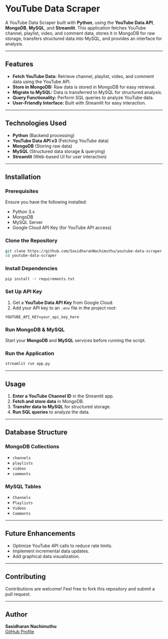 # YouTube Data Scraper

A YouTube Data Scraper built with **Python**, using the **YouTube Data API**, **MongoDB**, **MySQL**, and **Streamlit**. This application fetches YouTube channel, playlist, video, and comment data, stores it in MongoDB for raw storage, transfers structured data into MySQL, and provides an interface for analysis.

---

## Features
- **Fetch YouTube Data:** Retrieve channel, playlist, video, and comment data using the YouTube API.
- **Store in MongoDB:** Raw data is stored in MongoDB for easy retrieval.
- **Migrate to MySQL:** Data is transferred to MySQL for structured analysis.
- **Query Functionality:** Perform SQL queries to analyze YouTube data.
- **User-Friendly Interface:** Built with Streamlit for easy interaction.

---

## Technologies Used
- **Python** (Backend processing)
- **YouTube Data API v3** (Fetching YouTube data)
- **MongoDB** (Storing raw data)
- **MySQL** (Structured data storage & querying)
- **Streamlit** (Web-based UI for user interaction)

---

## Installation
### Prerequisites
Ensure you have the following installed:
- Python 3.x
- MongoDB
- MySQL Server
- Google Cloud API Key (for YouTube API access)

### Clone the Repository
```bash
git clone https://github.com/SasidharanNachimuthu/youtube-data-scraper.git
cd youtube-data-scraper
```

### Install Dependencies
```bash
pip install -r requirements.txt
```

### Set Up API Key
1. Get a **YouTube Data API Key** from Google Cloud.
2. Add your API key to an `.env` file in the project root:
```env
YOUTUBE_API_KEY=your_api_key_here
```

### Run MongoDB & MySQL
Start your **MongoDB** and **MySQL** services before running the script.

### Run the Application
```bash
streamlit run app.py
```

---

## Usage
1. **Enter a YouTube Channel ID** in the Streamlit app.
2. **Fetch and store data** in MongoDB.
3. **Transfer data to MySQL** for structured storage.
4. **Run SQL queries** to analyze the data.

---

## Database Structure
### MongoDB Collections
- `channels`
- `playlists`
- `videos`
- `comments`

### MySQL Tables
- `Channels`
- `Playlists`
- `Videos`
- `Comments`

---

## Future Enhancements
- Optimize YouTube API calls to reduce rate limits.
- Implement incremental data updates.
- Add graphical data visualization.

---

## Contributing
Contributions are welcome! Feel free to fork this repository and submit a pull request.

---

## Author
**Sasidharan Nachimuthu**  
[GitHub Profile](https://github.com/SasidharanNachimuthu)

